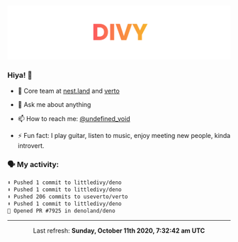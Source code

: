 
![](https://github.com/divy-work/divy-work/raw/master/assets/divy.png)

### Hiya! 👋

- 🔭 Core team at [nest.land](https://github.com/nestdotland/nest.land) and [verto](https://github.com/useverto/verto)

- 💬 Ask me about anything

- 📫 How to reach me: [@undefined_void](https://instagram.com/divy.exe)

- ⚡ Fun fact: I play guitar, listen to music, enjoy meeting new people, kinda introvert.

### 🗣 My activity:

```
⬆️ Pushed 1 commit to littledivy/deno
⬆️ Pushed 1 commit to littledivy/deno
⬆️ Pushed 206 commits to useverto/verto
⬆️ Pushed 1 commit to littledivy/deno
💪 Opened PR #7925 in denoland/deno
```

------------
<p align="center">Last refresh: <b>Sunday, October 11th 2020, 7:32:42 am UTC</b></p>

